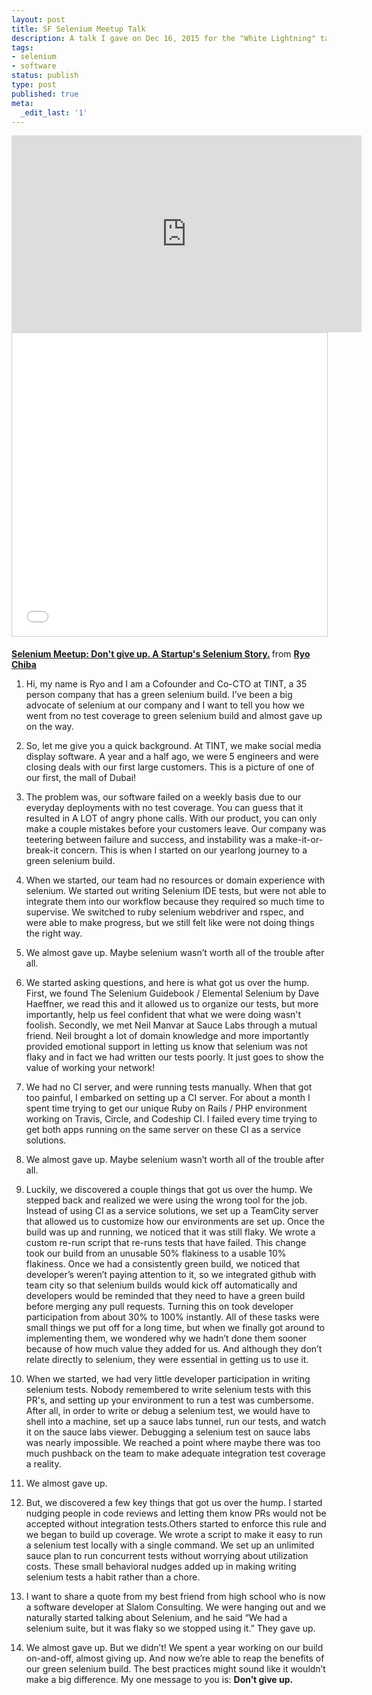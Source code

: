 ```yaml
---
layout: post
title: SF Selenium Meetup Talk
description: A talk I gave on Dec 16, 2015 for the "White Lightning" talks for the SF Selenium Meetup. These slides describe the tips and techniques we used to get a green selenium build for our startup of 30 people. 
tags:
- selenium
- software
status: publish
type: post
published: true
meta:
  _edit_last: '1'
---
```

<p style="text-align:center;">
<iframe width="560" height="315" src="https://www.youtube.com/embed/Ps9SORiEOO4?rel=0" frameborder="0" allowfullscreen></iframe>

<iframe src="//www.slideshare.net/slideshow/embed_code/key/i7dVzWQhoFDdXm" width="595" height="485" frameborder="0" marginwidth="0" marginheight="0" scrolling="no" style="border:1px solid #CCC; border-width:1px; margin-bottom:5px; max-width: 100%;" allowfullscreen> </iframe> <div style="margin-bottom:5px"> <strong> <a href="//www.slideshare.net/RyoChiba/selenium-meetup-dont-give-up-a-startups-selenium-story" title="Selenium Meetup: Don&#x27;t give up. A Startup&#x27;s Selenium
Story." target="_blank">Selenium Meetup: Don&#x27;t give up. A Startup&#x27;s Selenium Story.</a> </strong> from <strong><a href="//www.slideshare.net/RyoChiba" target="_blank">Ryo Chiba</a></strong> </div>
</p>

1. Hi, my name is Ryo and I am a Cofounder and Co-CTO at TINT, a 35 person company that has a green selenium build. I’ve been a big advocate of selenium at our company and I want to tell you how we went from no test coverage to green selenium build and almost gave up on the way.

2. So, let me give you a quick background. At TINT, we make social media display software. A year and a half ago, we were 5 engineers and were closing deals with our first large customers. This is a picture of one of our first, the mall of Dubai!

3. The problem was, our software failed on a weekly basis due to our everyday deployments with no test coverage. You can guess that it resulted in A LOT of angry phone calls. With our product, you can only make a couple mistakes before your customers leave. Our company was teetering between failure and success, and instability was a make-it-or-break-it concern. This is when I started on our yearlong journey to a green selenium build. 

4. When we started, our team had no resources or domain experience with selenium. We started out writing Selenium IDE tests, but were not able to integrate them into our workflow because they required so much time to supervise. We switched to ruby selenium webdriver and rspec, and were able to make progress, but we still felt like were not doing things the right way.

5. We almost gave up. Maybe selenium wasn’t worth all of the trouble after all.

6. We started asking questions, and here is what got us over the hump. First, we found The Selenium Guidebook / Elemental Selenium by Dave Haeffner, we read this and it allowed us to organize our tests, but more importantly, help us feel confident that what we were doing wasn't foolish. Secondly, we met Neil Manvar at Sauce Labs through a mutual friend. Neil brought a lot of domain knowledge and more importantly provided emotional support in letting us know that selenium was not flaky and in fact we had written our tests poorly. It just goes to show the value of working your network!

7. We had no CI server, and were running tests manually. When that got too painful, I embarked on setting up a CI server. For about a month I spent time trying to get our unique Ruby on Rails / PHP environment working on Travis, Circle, and Codeship CI. I failed every time trying to get both apps running on the same server on these CI as a service solutions. 

8. We almost gave up. Maybe selenium wasn’t worth all of the trouble after all.

9. Luckily, we discovered a couple things that got us over the hump. We stepped back and realized we were using the wrong tool for the job. Instead of using CI as a service solutions, we set up a TeamCity server that allowed us to customize how our environments are set up. Once the build was up and running, we noticed that it was still flaky. We wrote a custom re-run script that re-runs tests that have failed. This change took our build from an unusable 50% flakiness to a usable 10% flakiness. Once we had a consistently green build, we noticed that developer’s weren’t paying attention to it, so we integrated github with team city so that selenium builds would kick off automatically and developers would be reminded that they need to have a green build before merging any pull requests. Turning this on took developer participation from about 30% to 100% instantly. All of these tasks were small things we put off for a long time, but when we finally got around to implementing them, we wondered why we hadn’t done them sooner because of how much value they added for us. And although they don’t relate directly to selenium, they were essential in getting us to use it.

10. When we started, we had very little developer participation in writing selenium tests. Nobody remembered to write selenium tests with this PR's, and setting up your environment to run a test was cumbersome. After all, in order to write or debug a selenium test, we would have to shell into a machine, set up a sauce labs tunnel, run our tests, and watch it on the sauce labs viewer. Debugging a selenium test on sauce labs was nearly impossible. We reached a point where maybe there was too much pushback on the team to make adequate integration test coverage a reality.

11. We almost gave up.

12. But, we discovered a few key things that got us over the hump. I started nudging people in code reviews and letting them know PRs would not be accepted without integration tests.Others started to enforce this rule and we began to build up coverage. We wrote a script to make it easy to run a selenium test locally with a single command. We set up an unlimited sauce plan to run concurrent tests without worrying about utilization costs. These small behavioral nudges added up in making writing selenium tests a habit rather than a chore.

13. I want to share a quote from my best friend from high school who is now a software developer at Slalom Consulting. We were hanging out and we naturally started talking about Selenium, and he said “We had a selenium suite, but it was flaky so we stopped using it.” They gave up.

14. We almost gave up. But we didn’t! We spent a year working on our build on-and-off, almost giving up. And now we’re able to reap the benefits of our green selenium build. The best practices might sound like it wouldn’t make a big difference. My one message to you is: **Don’t give up.**
